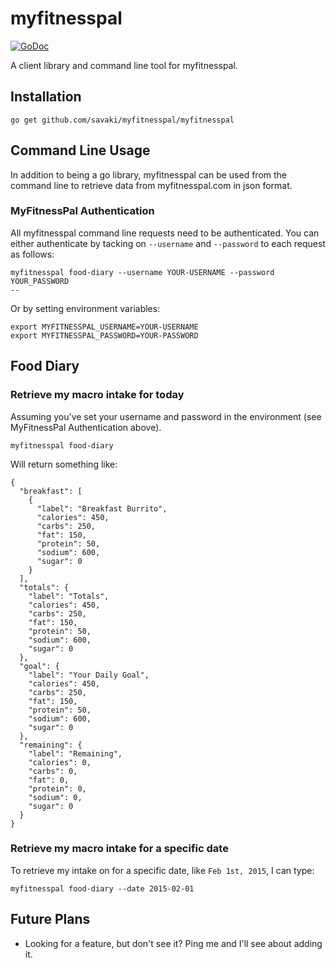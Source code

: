 # myfitnesspal

[![GoDoc](https://godoc.org/github.com/savaki/myfitnesspal?status.svg)](https://godoc.org/github.com/savaki/myfitnesspal)

A client library and command line tool for myfitnesspal.

## Installation

```
go get github.com/savaki/myfitnesspal/myfitnesspal
```

## Command Line Usage

In addition to being a go library, myfitnesspal can be used from the command line to retrieve data from myfitnesspal.com in json format.

### MyFitnessPal Authentication

All myfitnesspal command line requests need to be authenticated.  You can either authenticate by tacking on ```--username``` and ``--password`` to each request as follows:

```
myfitnesspal food-diary --username YOUR-USERNAME --password YOUR_PASSWORD
--
```

Or by setting environment variables:

```
export MYFITNESSPAL_USERNAME=YOUR-USERNAME
export MYFITNESSPAL_PASSWORD=YOUR-PASSWORD
```

## Food Diary

### Retrieve my macro intake for today

Assuming you've set your username and password in the environment (see MyFitnessPal Authentication above).

```
myfitnesspal food-diary 
```

Will return something like: 

```
{
  "breakfast": [
    {
      "label": "Breakfast Burrito",
      "calories": 450,
      "carbs": 250,
      "fat": 150,
      "protein": 50,
      "sodium": 600,
      "sugar": 0
    }
  ],
  "totals": {
    "label": "Totals",    
    "calories": 450,
    "carbs": 250,
    "fat": 150,
    "protein": 50,
    "sodium": 600,
    "sugar": 0
  },
  "goal": {
    "label": "Your Daily Goal",    
    "calories": 450,
    "carbs": 250,
    "fat": 150,
    "protein": 50,
    "sodium": 600,
    "sugar": 0
  },
  "remaining": {
    "label": "Remaining",    
    "calories": 0,
    "carbs": 0,
    "fat": 0,
    "protein": 0,
    "sodium": 0,
    "sugar": 0
  }
}
```

### Retrieve my macro intake for a specific date

To retrieve my intake on for a specific date, like ```Feb 1st, 2015```, I can type:

```
myfitnesspal food-diary --date 2015-02-01
```

## Future Plans

* Looking for a feature, but don't see it?  Ping me and I'll see about adding it.

